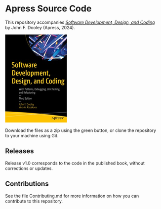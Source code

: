 # Apress Source Code

This repository accompanies [*Software Development, Design, and Coding*](https://www.link.springer.com/book/10.1007/979-8-8688-0285-0) by John F. Dooley (Apress, 2024).

[comment]: #cover
![Cover image](979-8-8688-0284-3.jpg)

Download the files as a zip using the green button, or clone the repository to your machine using Git.

## Releases

Release v1.0 corresponds to the code in the published book, without corrections or updates.

## Contributions

See the file Contributing.md for more information on how you can contribute to this repository.